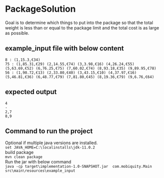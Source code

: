 # PackageSolution

Goal is to determine which things to put into the package so that the total weight is less than or equal to the package limit and the total cost is as large as possible.

##  example_input file with below content   

``` 81 : (1,53.38,€45) (2,88.62,€98) (3,78.48,€3) (4,72.30,€76) (5,30.18,€9) (6,46.34,€48)
8 : (1,15.3,€34)
75 : (1,85.31,€29) (2,14.55,€74) (3,3.98,€16) (4,26.24,€55) (5,63.69,€52) (6,76.25,€75) (7,60.02,€74) (8,93.18,€35) (9,89.95,€78)
56 : (1,90.72,€13) (2,33.80,€40) (3,43.15,€10) (4,37.97,€16) (5,46.81,€36) (6,48.77,€79) (7,81.80,€45) (8,19.36,€79) (9,6.76,€64)
```

##  expected output

```
4
-
2,7
8,9
```

## Command to run the project  

Optional if multiple java versions are installed.  
`set JAVA_HOME=C:\localinstalls\jdk-11.0.2`   
build package   
`mvn clean package`  
Run the jar with below command   
`java -cp target\implementation-1.0-SNAPSHOT.jar  com.mobiquity.Main src\main\resources\example_input`

